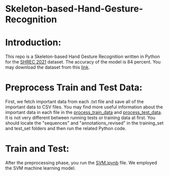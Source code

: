 # Skeleton-based-Hand-Gesture-Recognition

# Introduction:
This repo is a Skeleton-based Hand Gesture Recognition written in Python for the [SHREC 2021](https://univr-vips.github.io/Shrec21/) dataset. The accuracy of the model is 84 percent. You may download the dataset from this [link](https://univr-vips.github.io/Shrec21/).

# Preprocess Train and Test Data:
First, we fetch important data from each .txt file and save all of the important data to CSV files. You may find more useful information about the important data in each file in the [process_train_data](https://github.com/seyyedjavadrazavi/Skeleton-based-Hand-Gesture-Recognition/blob/6495196c4c83c16f6e2fc5fcd6471342e842c838/training_set/process_train_data.ipynb) and [process_test_data](https://github.com/seyyedjavadrazavi/Skeleton-based-Hand-Gesture-Recognition/blob/6495196c4c83c16f6e2fc5fcd6471342e842c838/test_set/process_test_data.ipynb). It is not very different between running tests or training data at first. You should locate the "sequences" and "annotations_revised" in the training_set and test_set folders and then run the related Python code.

# Train and Test:
After the preprocessing phase, you run the [SVM.ipynb](https://github.com/seyyedjavadrazavi/Skeleton-based-Hand-Gesture-Recognition/blob/6495196c4c83c16f6e2fc5fcd6471342e842c838/SVM.ipynb) file. We employed the SVM machine learning model. 



